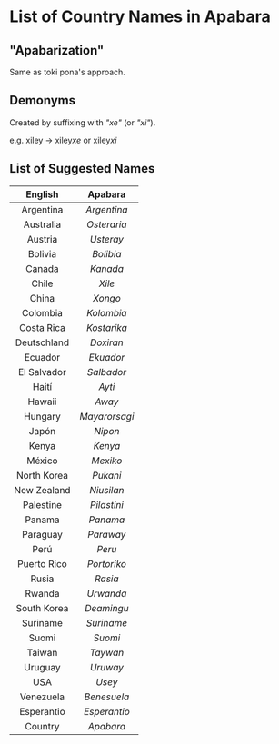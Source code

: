 # List of Country Names in Apabara

## "Apabarization"

Same as toki pona's approach.

## Demonyms

Created by suffixing with *"xe"* (or *"xi"*).

e.g. xiley -> xiley*xe* or xiley*xi*

## List of Suggested Names

| **English** |  **Apabara**  |
|:-----------:|:-------------:|
| Argentina   | *Argentina*   |
| Australia   | *Osteraria*   |
| Austria     | *Usteray*     |
| Bolivia     | *Bolibia*     |
| Canada      | *Kanada*      |
| Chile       | *Xile*        |
| China       | *Xongo*       |
| Colombia    | *Kolombia*    |
| Costa Rica  | *Kostarika*   |
| Deutschland | *Doxiran*     |
| Ecuador     | *Ekuador*     |
| El Salvador | *Salbador*    |
| Haití       | *Ayti*        |
| Hawaii      | *Away*        |
| Hungary     | *Mayarorsagi* |
| Japón       | *Nipon*       |
| Kenya       | *Kenya*       |
| México      | *Mexiko*      |
| North Korea | *Pukani*      |
| New Zealand | *Niusilan*    |
| Palestine   | *Pilastini*   |
| Panama      | *Panama*      |
| Paraguay    | *Paraway*     |
| Perú        | *Peru*        |
| Puerto Rico | *Portoriko*   |
| Rusia       | *Rasia*       |
| Rwanda      | *Urwanda*     |
| South Korea | *Deamingu*    |
| Suriname    | *Suriname*    |
| Suomi       | *Suomi*       |
| Taiwan      | *Taywan*      |
| Uruguay     | *Uruway*      |
| USA         | *Usey*        |
| Venezuela   | *Benesuela*   |
| Esperantio  | *Esperantio*  |
| Country     | *Apabara*     |